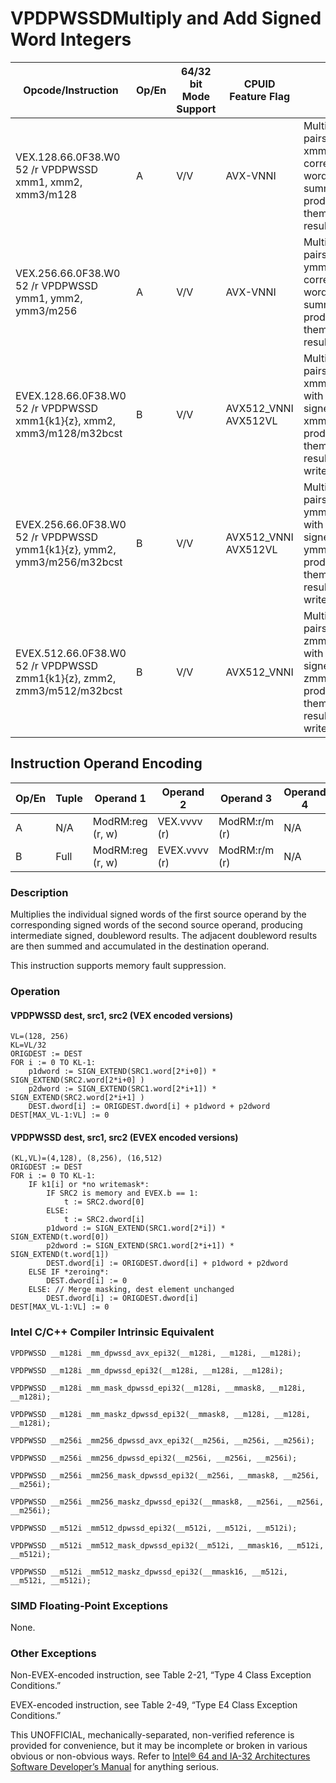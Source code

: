 # VPDPWSSD**Multiply and Add Signed Word Integers**

| Opcode/Instruction                                                      | Op/En | 64/32 bit Mode Support | CPUID Feature Flag   | Description                                                                                                                                                                                    |
| ----------------------------------------------------------------------- | ----- | ---------------------- | -------------------- | ---------------------------------------------------------------------------------------------------------------------------------------------------------------------------------------------- |
| VEX.128.66.0F38.W0 52 /r VPDPWSSD xmm1, xmm2, xmm3/m128                 | A     | V/V                    | AVX-VNNI             | Multiply groups of 2 pairs signed words in xmm3/m128 with corresponding signed words of xmm2, summing those products and adding them to doubleword result in xmm1.                             |
| VEX.256.66.0F38.W0 52 /r VPDPWSSD ymm1, ymm2, ymm3/m256                 | A     | V/V                    | AVX-VNNI             | Multiply groups of 2 pairs signed words in ymm3/m256 with corresponding signed words of ymm2, summing those products and adding them to doubleword result in ymm1.                             |
| EVEX.128.66.0F38.W0 52 /r VPDPWSSD xmm1{k1}{z}, xmm2, xmm3/m128/m32bcst | B     | V/V                    | AVX512_VNNI AVX512VL | Multiply groups of 2 pairs signed words in xmm3/m128/m32bcst with corresponding signed words of xmm2, summing those products and adding them to doubleword result in xmm1, under writemask k1. |
| EVEX.256.66.0F38.W0 52 /r VPDPWSSD ymm1{k1}{z}, ymm2, ymm3/m256/m32bcst | B     | V/V                    | AVX512_VNNI AVX512VL | Multiply groups of 2 pairs signed words in ymm3/m256/m32bcst with corresponding signed words of ymm2, summing those products and adding them to doubleword result in ymm1, under writemask k1. |
| EVEX.512.66.0F38.W0 52 /r VPDPWSSD zmm1{k1}{z}, zmm2, zmm3/m512/m32bcst | B     | V/V                    | AVX512_VNNI          | Multiply groups of 2 pairs signed words in zmm3/m512/m32bcst with corresponding signed words of zmm2, summing those products and adding them to doubleword result in zmm1, under writemask k1. |

## Instruction Operand Encoding

| Op/En | Tuple | Operand 1        | Operand 2     | Operand 3     | Operand 4 |
| ----- | ----- | ---------------- | ------------- | ------------- | --------- |
| A     | N/A   | ModRM:reg (r, w) | VEX.vvvv (r)  | ModRM:r/m (r) | N/A       |
| B     | Full  | ModRM:reg (r, w) | EVEX.vvvv (r) | ModRM:r/m (r) | N/A       |

### Description

Multiplies the individual signed words of the first source operand by the corresponding signed words of the second source operand, producing intermediate signed, doubleword results. The adjacent doubleword results are then summed and accumulated in the destination operand.

This instruction supports memory fault suppression.

### Operation

#### VPDPWSSD dest, src1, src2 (VEX encoded versions)

```
VL=(128, 256)
KL=VL/32
ORIGDEST := DEST
FOR i := 0 TO KL-1:
    p1dword := SIGN_EXTEND(SRC1.word[2*i+0]) * SIGN_EXTEND(SRC2.word[2*i+0] )
    p2dword := SIGN_EXTEND(SRC1.word[2*i+1]) * SIGN_EXTEND(SRC2.word[2*i+1] )
    DEST.dword[i] := ORIGDEST.dword[i] + p1dword + p2dword
DEST[MAX_VL-1:VL] := 0

```

#### VPDPWSSD dest, src1, src2 (EVEX encoded versions)

```
(KL,VL)=(4,128), (8,256), (16,512)
ORIGDEST := DEST
FOR i := 0 TO KL-1:
    IF k1[i] or *no writemask*:
        IF SRC2 is memory and EVEX.b == 1:
            t := SRC2.dword[0]
        ELSE:
            t := SRC2.dword[i]
        p1dword := SIGN_EXTEND(SRC1.word[2*i]) * SIGN_EXTEND(t.word[0])
        p2dword := SIGN_EXTEND(SRC1.word[2*i+1]) * SIGN_EXTEND(t.word[1])
        DEST.dword[i] := ORIGDEST.dword[i] + p1dword + p2dword
    ELSE IF *zeroing*:
        DEST.dword[i] := 0
    ELSE: // Merge masking, dest element unchanged
        DEST.dword[i] := ORIGDEST.dword[i]
DEST[MAX_VL-1:VL] := 0

```

### Intel C/C++ Compiler Intrinsic Equivalent

```
VPDPWSSD __m128i _mm_dpwssd_avx_epi32(__m128i, __m128i, __m128i);

```

```
VPDPWSSD __m128i _mm_dpwssd_epi32(__m128i, __m128i, __m128i);

```

```
VPDPWSSD __m128i _mm_mask_dpwssd_epi32(__m128i, __mmask8, __m128i, __m128i);

```

```
VPDPWSSD __m128i _mm_maskz_dpwssd_epi32(__mmask8, __m128i, __m128i, __m128i);

```

```
VPDPWSSD __m256i _mm256_dpwssd_avx_epi32(__m256i, __m256i, __m256i);

```

```
VPDPWSSD __m256i _mm256_dpwssd_epi32(__m256i, __m256i, __m256i);

```

```
VPDPWSSD __m256i _mm256_mask_dpwssd_epi32(__m256i, __mmask8, __m256i, __m256i);

```

```
VPDPWSSD __m256i _mm256_maskz_dpwssd_epi32(__mmask8, __m256i, __m256i, __m256i);

```

```
VPDPWSSD __m512i _mm512_dpwssd_epi32(__m512i, __m512i, __m512i);

```

```
VPDPWSSD __m512i _mm512_mask_dpwssd_epi32(__m512i, __mmask16, __m512i, __m512i);

```

```
VPDPWSSD __m512i _mm512_maskz_dpwssd_epi32(__mmask16, __m512i, __m512i, __m512i);

```

### SIMD Floating-Point Exceptions

None.

### Other Exceptions

Non-EVEX-encoded instruction, see Table 2-21, “Type 4 Class Exception Conditions.”

EVEX-encoded instruction, see Table 2-49, “Type E4 Class Exception Conditions.”

This UNOFFICIAL, mechanically-separated, non-verified reference is provided for convenience, but it may be
incomplete or broken in various obvious or non-obvious
ways. Refer to [Intel® 64 and IA-32 Architectures Software Developer’s Manual](https://software.intel.com/en-us/download/intel-64-and-ia-32-architectures-sdm-combined-volumes-1-2a-2b-2c-2d-3a-3b-3c-3d-and-4) for anything serious.
